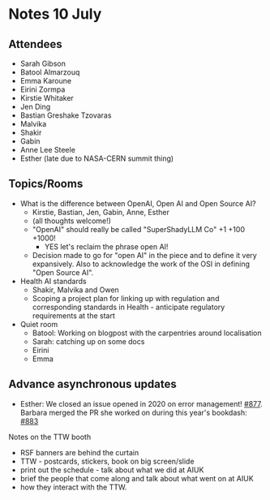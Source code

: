 # Notes 10 July

## Attendees
 
* Sarah Gibson
* Batool Almarzouq
* Emma Karoune
* Eirini Zormpa
* Kirstie Whitaker
* Jen Ding
* Bastian Greshake Tzovaras
* Malvika
* Shakir
* Gabin
* Anne Lee Steele
* Esther (late due to NASA-CERN summit thing)

## Topics/Rooms

* What is the difference between OpenAI, Open AI and Open Source AI?
  * Kirstie, Bastian, Jen, Gabin, Anne, Esther
  * (all thoughts welcome!)
  * "OpenAI" should really be called "SuperShadyLLM Co" +1 +100 +1000!
    * YES let's reclaim the phrase open AI!
  * Decision made to go for "open AI" in the piece and to define it very expansively. Also to acknowledge the work of the OSI in defining "Open Source AI".
* Health AI standards
  * Shakir, Malvika and Owen
  * Scoping a project plan for linking up with regulation and corresponding standards in Health - anticipate regulatory requirements at the start
* Quiet room
    * Batool: Working on blogpost with the carpentries around localisation
    * Sarah: catching up on some docs
    * Eirini
    * Emma

## Advance asynchronous updates

* Esther: We closed an issue opened in 2020 on error management! [#877](https://github.com/alan-turing-institute/the-turing-way/issues/877). Barbara merged the PR she worked on during this year's bookdash: [#883](https://github.com/alan-turing-institute/the-turing-way/pull/883)


Notes on the TTW booth
* RSF banners are behind the curtain
* TTW - postcards, stickers, book on big screen/slide
* print out the schedule - talk about what we did at AIUK
* brief the people that come along and talk about what went on at AIUK
* how they interact with the TTW. 